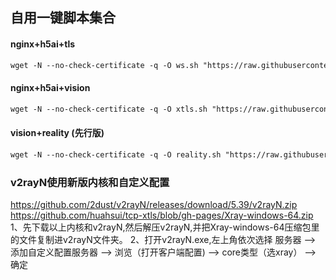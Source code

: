 ## 自用一键脚本集合
#### nginx+h5ai+tls
```markdown
wget -N --no-check-certificate -q -O ws.sh "https://raw.githubusercontent.com/huahsui/tcp-xtls/gh-pages/ws-tls.sh" && chmod +x ws.sh && bash ws.sh
```
#### nginx+h5ai+vision
```markdown
wget -N --no-check-certificate -q -O xtls.sh "https://raw.githubusercontent.com/huahsui/sni-h5ai-xtls/main/sni%2Bxtls.sh" && chmod +x vision.sh && bash vision.sh
```
#### vision+reality (先行版)
```markdown
wget -N --no-check-certificate -q -O reality.sh "https://raw.githubusercontent.com/huahsui/tcp-xtls/gh-pages/reality.sh" && chmod +x reality.sh && bash reality.sh
```
### v2rayN使用新版内核和自定义配置
https://github.com/2dust/v2rayN/releases/download/5.39/v2rayN.zip
https://github.com/huahsui/tcp-xtls/blob/gh-pages/Xray-windows-64.zip
1、先下载以上内核和v2rayN,然后解压v2rayN,并把Xray-windows-64压缩包里的文件复制进v2rayN文件夹。
2、打开v2rayN.exe,左上角依次选择  服务器 ——> 添加自定义配置服务器 ——> 浏览（打开客户端配置)  ——>  core类型（选xray） ——> 确定


